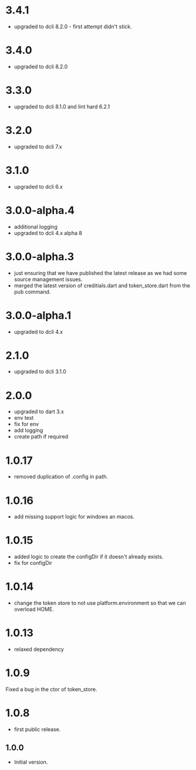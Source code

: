 # 3.4.1
- upgraded to dcli 8.2.0 - first attempt didn't stick.

# 3.4.0
- upgraded to dcli 8.2.0

# 3.3.0
- upgraded to dcli 8.1.0 and lint hard 6.2.1

# 3.2.0
- upgraded to dcli 7.x

# 3.1.0
- upgraded to dcli 6.x
# 3.0.0-alpha.4
- additional logging
- upgraded to dcli 4.x alpha 8


# 3.0.0-alpha.3
- just ensuring that we have published the latest release as 
we had some source management issues.
- merged the latest version of creditials.dart and token_store.dart
from the pub command.

# 3.0.0-alpha.1
- upgraded to dcli 4.x

# 2.1.0
- upgraded to dcli 3.1.0

# 2.0.0
- upgraded to dart 3.x
- env test
- fix for env
- add logging
- create path if required

# 1.0.17
- removed duplication of .config in path.

# 1.0.16
- add missing support logic for windows an macos.

# 1.0.15
- added logic to create the configDir if it doesn't already exists.
- fix for configDir

# 1.0.14
- change the token store to not use platform.environment so that we can overload HOME.

# 1.0.13
- relaxed dependency

# 1.0.9
Fixed a bug in the ctor of token_store.
# 1.0.8
- first public release.

## 1.0.0

- Initial version.
